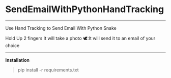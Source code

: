 # SendEmailWithPythonHandTracking

-----------------------

Use Hand Tracking to Send Email With Python Snake 

Hold Up 2 fingers 
It will take a photo
🕊:It will send it to an email of your choice


----------------

**Installation**

>pip install -r requirements.txt


